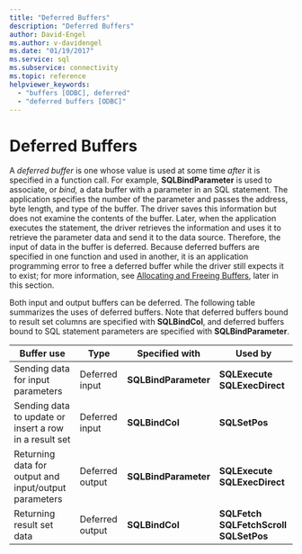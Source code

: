 ```yaml
---
title: "Deferred Buffers"
description: "Deferred Buffers"
author: David-Engel
ms.author: v-davidengel
ms.date: "01/19/2017"
ms.service: sql
ms.subservice: connectivity
ms.topic: reference
helpviewer_keywords:
  - "buffers [ODBC], deferred"
  - "deferred buffers [ODBC]"
---
```

# Deferred Buffers
A *deferred buffer* is one whose value is used at some time *after* it is specified in a function call. For example, **SQLBindParameter** is used to associate, or *bind,* a data buffer with a parameter in an SQL statement. The application specifies the number of the parameter and passes the address, byte length, and type of the buffer. The driver saves this information but does not examine the contents of the buffer. Later, when the application executes the statement, the driver retrieves the information and uses it to retrieve the parameter data and send it to the data source. Therefore, the input of data in the buffer is deferred. Because deferred buffers are specified in one function and used in another, it is an application programming error to free a deferred buffer while the driver still expects it to exist; for more information, see [Allocating and Freeing Buffers](../../../odbc/reference/develop-app/allocating-and-freeing-buffers.md), later in this section.  
  
 Both input and output buffers can be deferred. The following table summarizes the uses of deferred buffers. Note that deferred buffers bound to result set columns are specified with **SQLBindCol**, and deferred buffers bound to SQL statement parameters are specified with **SQLBindParameter**.  
  
|Buffer use|Type|Specified with|Used by|  
|----------------|----------|--------------------|-------------|  
|Sending data for input parameters|Deferred input|**SQLBindParameter**|**SQLExecute**<br /> **SQLExecDirect**|  
|Sending data to update or insert a row in a result set|Deferred input|**SQLBindCol**|**SQLSetPos**|  
|Returning data for output and input/output parameters|Deferred output|**SQLBindParameter**|**SQLExecute**<br /> **SQLExecDirect**|  
|Returning result set data|Deferred output|**SQLBindCol**|**SQLFetch**<br /> **SQLFetchScroll SQLSetPos**|
